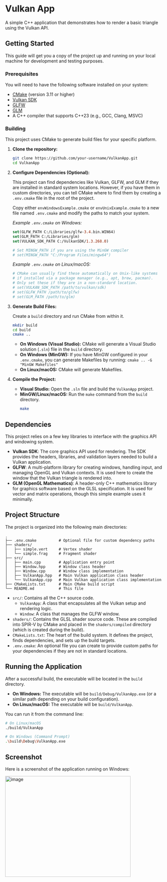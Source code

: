 # Vulkan App

A simple C++ application that demonstrates how to render a basic triangle using the Vulkan API.

## Getting Started

This guide will get you a copy of the project up and running on your local machine for development and testing purposes.

### Prerequisites

You will need to have the following software installed on your system:

*   [CMake](https://cmake.org/download/) (version 3.11 or higher)
*   [Vulkan SDK](https://vulkan.lunarg.com/sdk/home)
*   [GLFW](https://www.glfw.org/download.html)
*   [GLM](https://glm.g-truc.net/0.9.9/index.html)
*   A C++ compiler that supports C++23 (e.g., GCC, Clang, MSVC)

### Building

This project uses CMake to generate build files for your specific platform.

1.  **Clone the repository:**
    ```sh
    git clone https://github.com/your-username/VulkanApp.git
    cd VulkanApp
    ```

2.  **Configure Dependencies (Optional):**

    This project can find dependencies like Vulkan, GLFW, and GLM if they are installed in standard system locations. However, if you have them in custom directories, you can tell CMake where to find them by creating a `.env.cmake` file in the root of the project.

    Copy either `envWindowsExample.cmake` or `envUnixExample.cmake` to a new file named `.env.cmake` and modify the paths to match your system.

    *Example `.env.cmake` on Windows:*
    ```cmake
    set(GLFW_PATH C:/Libraries/glfw-3.4.bin.WIN64)
    set(GLM_PATH C:/Libraries/glm)
    set(VULKAN_SDK_PATH C:/VulkanSDK/1.3.268.0)

    # Set MINGW_PATH if you are using the MinGW compiler
    # set(MINGW_PATH "C:/Program Files/mingw64")
    ```

    *Example `.env.cmake` on Linux/macOS:*
    ```cmake
    # CMake can usually find these automatically on Unix-like systems
    # if installed via a package manager (e.g., apt, brew, pacman).
    # Only set these if they are in a non-standard location.
    # set(VULKAN_SDK_PATH /path/to/vulkan/sdk)
    # set(GLFW_PATH /path/to/glfw)
    # set(GLM_PATH /path/to/glm)
    ```

3.  **Generate Build Files:**

    Create a `build` directory and run CMake from within it.

    ```sh
    mkdir build
    cd build
    cmake ..
    ```
    *   **On Windows (Visual Studio):** CMake will generate a Visual Studio solution (`.sln`) file in the `build` directory.
    *   **On Windows (MinGW):** If you have MinGW configured in your `.env.cmake`, you can generate Makefiles by running: `cmake .. -G "MinGW Makefiles"`
    *   **On Linux/macOS:** CMake will generate Makefiles.

4.  **Compile the Project:**

    *   **Visual Studio:** Open the `.sln` file and build the `VulkanApp` project.
    *   **MinGW/Linux/macOS:** Run the `make` command from the `build` directory.
        ```sh
        make
        ```

## Dependencies

This project relies on a few key libraries to interface with the graphics API and windowing system.

*   **Vulkan SDK**: The core graphics API used for rendering. The SDK provides the headers, libraries, and validation layers needed to build a Vulkan application.
*   **GLFW**: A multi-platform library for creating windows, handling input, and managing OpenGL and Vulkan contexts. It is used here to create the window that the Vulkan triangle is rendered into.
*   **GLM (OpenGL Mathematics)**: A header-only C++ mathematics library for graphics software based on the GLSL specification. It is used for vector and matrix operations, though this simple example uses it minimally.

## Project Structure

The project is organized into the following main directories:

```
.
├── .env.cmake          # Optional file for custom dependency paths
├── shaders/
│   ├── simple.vert     # Vertex shader
│   └── simple.frag     # Fragment shader
├── src/
│   ├── main.cpp        # Application entry point
│   ├── Window.hpp      # Window class header
│   ├── Window.cpp      # Window class implementation
│   ├── VulkanApp.hpp   # Main Vulkan application class header
│   └── VulkanApp.cpp   # Main Vulkan application class implementation
├── CMakeLists.txt      # Main CMake build script
└── README.md           # This file
```

*   `src/`: Contains all the C++ source code.
    *   `VulkanApp`: A class that encapsulates all the Vulkan setup and rendering logic.
    *   `Window`: A class that manages the GLFW window.
*   `shaders/`: Contains the GLSL shader source code. These are compiled into SPIR-V by CMake and placed in the `shaders/compiled` directory (which is created during the build).
*   `CMakeLists.txt`: The heart of the build system. It defines the project, finds dependencies, and sets up the build targets.
*   `.env.cmake`: An optional file you can create to provide custom paths for your dependencies if they are not in standard locations.

## Running the Application

After a successful build, the executable will be located in the `build` directory.

*   **On Windows:** The executable will be `build/Debug/VulkanApp.exe` (or a similar path depending on your build configuration).
*   **On Linux/macOS:** The executable will be `build/VulkanApp`.

You can run it from the command line:

```sh
# On Linux/macOS
./build/VulkanApp

# On Windows (Command Prompt)
.\build\Debug\VulkanApp.exe
```

## Screenshot

Here is a screenshot of the application running on Windows:

<img width="402" height="323" alt="image" src="https://github.com/user-attachments/assets/adea8eb1-fb12-44d1-adf2-02fee26c3988" />
